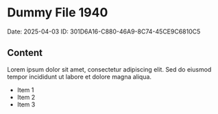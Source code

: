 # Dummy File 1940

Date: 2025-04-03
ID: 301D6A16-C880-46A9-8C74-45CE9C6810C5

## Content

Lorem ipsum dolor sit amet, consectetur adipiscing elit.
Sed do eiusmod tempor incididunt ut labore et dolore magna aliqua.

* Item 1
* Item 2
* Item 3

